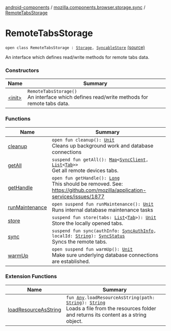 [android-components](../../index.md) / [mozilla.components.browser.storage.sync](../index.md) / [RemoteTabsStorage](./index.md)

# RemoteTabsStorage

`open class RemoteTabsStorage : `[`Storage`](../../mozilla.components.concept.storage/-storage/index.md)`, `[`SyncableStore`](../../mozilla.components.concept.sync/-syncable-store/index.md) [(source)](https://github.com/mozilla-mobile/android-components/blob/master/components/browser/storage-sync/src/main/java/mozilla/components/browser/storage/sync/RemoteTabsStorage.kt#L25)

An interface which defines read/write methods for remote tabs data.

### Constructors

| Name | Summary |
|---|---|
| [&lt;init&gt;](-init-.md) | `RemoteTabsStorage()`<br>An interface which defines read/write methods for remote tabs data. |

### Functions

| Name | Summary |
|---|---|
| [cleanup](cleanup.md) | `open fun cleanup(): `[`Unit`](https://kotlinlang.org/api/latest/jvm/stdlib/kotlin/-unit/index.html)<br>Cleans up background work and database connections |
| [getAll](get-all.md) | `suspend fun getAll(): `[`Map`](https://kotlinlang.org/api/latest/jvm/stdlib/kotlin.collections/-map/index.html)`<`[`SyncClient`](../-sync-client/index.md)`, `[`List`](https://kotlinlang.org/api/latest/jvm/stdlib/kotlin.collections/-list/index.html)`<`[`Tab`](../-tab/index.md)`>>`<br>Get all remote devices tabs. |
| [getHandle](get-handle.md) | `open fun getHandle(): `[`Long`](https://kotlinlang.org/api/latest/jvm/stdlib/kotlin/-long/index.html)<br>This should be removed. See: https://github.com/mozilla/application-services/issues/1877 |
| [runMaintenance](run-maintenance.md) | `open suspend fun runMaintenance(): `[`Unit`](https://kotlinlang.org/api/latest/jvm/stdlib/kotlin/-unit/index.html)<br>Runs internal database maintenance tasks |
| [store](store.md) | `suspend fun store(tabs: `[`List`](https://kotlinlang.org/api/latest/jvm/stdlib/kotlin.collections/-list/index.html)`<`[`Tab`](../-tab/index.md)`>): `[`Unit`](https://kotlinlang.org/api/latest/jvm/stdlib/kotlin/-unit/index.html)<br>Store the locally opened tabs. |
| [sync](sync.md) | `suspend fun sync(authInfo: `[`SyncAuthInfo`](../../mozilla.components.concept.sync/-sync-auth-info/index.md)`, localId: `[`String`](https://kotlinlang.org/api/latest/jvm/stdlib/kotlin/-string/index.html)`): `[`SyncStatus`](../../mozilla.components.concept.sync/-sync-status/index.md)<br>Syncs the remote tabs. |
| [warmUp](warm-up.md) | `open suspend fun warmUp(): `[`Unit`](https://kotlinlang.org/api/latest/jvm/stdlib/kotlin/-unit/index.html)<br>Make sure underlying database connections are established. |

### Extension Functions

| Name | Summary |
|---|---|
| [loadResourceAsString](../../mozilla.components.support.test.file/kotlin.-any/load-resource-as-string.md) | `fun `[`Any`](https://kotlinlang.org/api/latest/jvm/stdlib/kotlin/-any/index.html)`.loadResourceAsString(path: `[`String`](https://kotlinlang.org/api/latest/jvm/stdlib/kotlin/-string/index.html)`): `[`String`](https://kotlinlang.org/api/latest/jvm/stdlib/kotlin/-string/index.html)<br>Loads a file from the resources folder and returns its content as a string object. |
